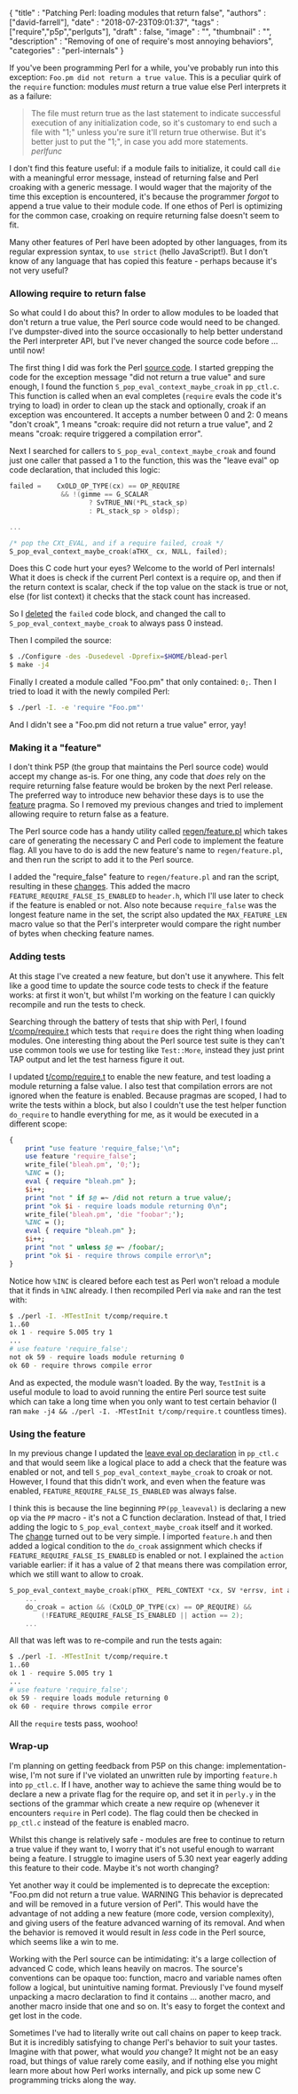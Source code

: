 
  {
    "title"       : "Patching Perl: loading modules that return false",
    "authors"     : ["david-farrell"],
    "date"        : "2018-07-23T09:01:37",
    "tags"        : ["require","p5p","perlguts"],
    "draft"       : false,
    "image"       : "",
    "thumbnail"   : "",
    "description" : "Removing of one of require's most annoying behaviors",
    "categories"  : "perl-internals"
  }

If you've been programming Perl for a while, you've probably run into this exception: `Foo.pm did not return a true value`. This is a peculiar quirk of the `require` function: modules *must* return a true value else Perl interprets it as a failure:

> The file must return true as the last statement to indicate
> successful execution of any initialization code, so it's customary
> to end such a file with "1;" unless you're sure it'll return true
> otherwise. But it's better just to put the "1;", in case you add
> more statements.
> \
> *perlfunc*

I don't find this feature useful: if a module fails to initialize, it could call `die` with a meaningful error message, instead of returning false and Perl croaking with a generic message. I would wager that the majority of the time this exception is encountered, it's because the programmer _forgot_ to append a true value to their module code. If one ethos of Perl is optimizing for the common case, croaking on require returning false doesn't seem to fit.

Many other features of Perl have been adopted by other languages, from its regular expression syntax, to `use strict` (hello JavaScript!). But I don't know of any language that has copied this feature - perhaps because it's not very useful?

### Allowing require to return false

So what could I do about this? In order to allow modules to be loaded that don't return a true value, the Perl source code would need to be changed. I've dumpster-dived into the source occasionally to help better understand the Perl interpreter API, but I've never changed the source code before ... until now!

The first thing I did was fork the Perl [source code](https://github.com/Perl/perl5). I started grepping the code for the exception message "did not return a true value" and sure enough, I found the function `S_pop_eval_context_maybe_croak` in `pp_ctl.c`. This function is called when an eval completes (`require` evals the code it's trying to load) in order to clean up the stack and optionally, croak if an exception was encountered. It accepts a number between 0 and 2: 0 means "don't croak", 1 means "croak: require did not return a true value", and 2 means "croak: require triggered a compilation error".

Next I searched for callers to `S_pop_eval_context_maybe_croak` and found just one caller that passed a 1 to the function, this was the "leave eval" op code declaration, that included this logic:

```c
failed =    CxOLD_OP_TYPE(cx) == OP_REQUIRE
             && !(gimme == G_SCALAR
                    ? SvTRUE_NN(*PL_stack_sp)
                    : PL_stack_sp > oldsp);

...

/* pop the CXt_EVAL, and if a require failed, croak */
S_pop_eval_context_maybe_croak(aTHX_ cx, NULL, failed);
```

Does this C code hurt your eyes? Welcome to the world of Perl internals! What it does is check if the current Perl context is a require op, and then if the return context is scalar, check if the top value on the stack is true or not, else (for list context) it checks that the stack count has increased.

So I [deleted](https://github.com/dnmfarrell/perl5/commit/a27d5730eca477a85b81f3226c13ba87f52b5857) the `failed` code block, and changed the call to `S_pop_eval_context_maybe_croak` to always pass 0 instead.

Then I compiled the source:

```bash
$ ./Configure -des -Dusedevel -Dprefix=$HOME/blead-perl
$ make -j4
```

Finally I created a module called "Foo.pm" that only contained: `0;`. Then I tried to load it with the newly compiled Perl:

```bash
$ ./perl -I. -e 'require "Foo.pm"'
```

And I didn't see a "Foo.pm did not return a true value" error, yay!

### Making it a "feature"

I don't think P5P (the group that maintains the Perl source code) would accept my change as-is. For one thing, any code that _does_ rely on the require returning false feature would be broken by the next Perl release. The preferred way to introduce new behavior these days is to use the [feature](https://metacpan.org/pod/feature) pragma. So I removed my previous changes and tried to implement allowing require to return false as a feature.

The Perl source code has a handy utility called [regen/feature.pl](https://github.com/dnmfarrell/perl5/blob/66f43943f438f5bc7970dab0b7940e46c84909f5/regen/feature.pl) which takes care of generating the necessary C and Perl code to implement the feature flag. All you have to do is add the new feature's name to `regen/feature.pl`, and then run the script to add it to the Perl source.

I added the "require_false" feature to `regen/feature.pl` and ran the script, resulting in these [changes](https://github.com/dnmfarrell/perl5/commit/66f43943f438f5bc7970dab0b7940e46c84909f5#diff-731afc105e527b56f99b7fa4c365e82c). This added the macro `FEATURE_REQUIRE_FALSE_IS_ENABLED` to `header.h`, which I'll use later to check if the feature is enabled or not. Also note because `require_false` was the longest feature name in the set, the script also updated the `MAX_FEATURE_LEN` macro value so that the Perl's interpreter would compare the right number of bytes when checking feature names.

### Adding tests

At this stage I've created a new feature, but don't use it anywhere. This felt like a good time to update the source code tests to check if the feature works: at first it won't, but whilst I'm working on the feature I can quickly recompile and run the tests to check.

Searching through the battery of tests that ship with Perl, I found [t/comp/require.t](https://github.com/dnmfarrell/perl5/blob/5bad2b3959332943ca48f8b4f44af83effad4314/t/comp/require.t) which tests that `require` does the right thing when loading modules. One interesting thing about the Perl source test suite is they can't use common tools we use for testing like `Test::More`, instead they just print TAP output and let the test harness figure it out.

I updated [t/comp/require.t](https://github.com/dnmfarrell/perl5/commit/66ee6057c84e8bcb50f73ed1a11c62df60277f58) to enable the new feature, and test loading a module returning a false value. I also test that compilation errors are not ignored when the feature is enabled. Because pragmas are scoped, I had to write the tests within a block, but also I couldn't use the test helper function `do_require` to handle everything for me, as it would be executed in a different scope:

```perl
{
    print "use feature 'require_false;'\n";
    use feature 'require_false';
    write_file('bleah.pm', '0;');
    %INC = ();
    eval { require "bleah.pm" };
    $i++;
    print "not " if $@ =~ /did not return a true value/;
    print "ok $i - require loads module returning 0\n";
    write_file('bleah.pm', 'die "foobar";');
    %INC = ();
    eval { require "bleah.pm" };
    $i++;
    print "not " unless $@ =~ /foobar/;
    print "ok $i - require throws compile error\n";
}
```

Notice how `%INC` is cleared before each test as Perl won't reload a module that it finds in `%INC` already. I then recompiled Perl via `make` and ran the test with:

```bash
$ ./perl -I. -MTestInit t/comp/require.t
1..60
ok 1 - require 5.005 try 1
...
# use feature 'require_false';
not ok 59 - require loads module returning 0
ok 60 - require throws compile error
```

And as expected, the module wasn't loaded. By the way, `TestInit` is a useful module to load to avoid running the entire Perl source test suite which can take a long time when you only want to test certain behavior (I ran `make -j4 && ./perl -I. -MTestInit t/comp/require.t` countless times).

### Using the feature

In my previous change I updated the [leave eval op declaration](https://github.com/dnmfarrell/perl5/blob/521634c9fb488f9e3a1310d7eec7ab9a94dc2188/pp_ctl.c#L4506) in `pp_ctl.c` and that would seem like a logical place to add a check that the feature was enabled or not, and tell `S_pop_eval_context_maybe_croak` to croak or not. However, I found that this didn't work, and even when the feature was enabled, `FEATURE_REQUIRE_FALSE_IS_ENABLED` was always false.

I think this is because the line beginning `PP(pp_leaveval)` is declaring a new op via the `PP` macro - it's not a C function declaration. Instead of that, I tried adding the logic to `S_pop_eval_context_maybe_croak` itself and it worked. The [change](https://github.com/dnmfarrell/perl5/commit/a003a3f0354ba227835a3c1e29141a354aa13e78) turned out to be very simple. I imported `feature.h` and then added a logical condition to the `do_croak` assignment which checks if `FEATURE_REQUIRE_FALSE_IS_ENABLED` is enabled or not. I explained the `action` variable earlier: if it has a value of 2 that means there was compilation error, which we still want to allow to croak.

```c
S_pop_eval_context_maybe_croak(pTHX_ PERL_CONTEXT *cx, SV *errsv, int action)
    ...
    do_croak = action && (CxOLD_OP_TYPE(cx) == OP_REQUIRE) &&
        (!FEATURE_REQUIRE_FALSE_IS_ENABLED || action == 2);
    ...
```


All that was left was to re-compile and run the tests again:

```bash
$ ./perl -I. -MTestInit t/comp/require.t
1..60
ok 1 - require 5.005 try 1
...
# use feature 'require_false';
ok 59 - require loads module returning 0
ok 60 - require throws compile error
```

All the `require` tests pass, woohoo!

### Wrap-up

I'm planning on getting feedback from P5P on this change: implementation-wise, I'm not sure if I've violated an unwritten rule by importing `feature.h` into `pp_ctl.c`. If I have, another way to achieve the same thing would be to declare a new a private flag for the require op, and set it in `perly.y` in the sections of the grammar which create a new require op (whenever it encounters `require` in Perl code). The flag could then be checked in `pp_ctl.c` instead of the feature is enabled macro.

Whilst this change is relatively safe - modules are free to continue to return a true value if they want to, I worry that it's not useful enough to warrant being a feature. I struggle to imagine users of 5.30 next year eagerly adding this feature to their code. Maybe it's not worth changing?

Yet another way it could be implemented is to deprecate the exception: "Foo.pm did not return a true value. WARNING This behavior is deprecated and will be removed in a future version of Perl". This would have the advantage of not adding a new feature (more code, version complexity), and giving users of the feature advanced warning of its removal. And when the behavior is removed it would result in *less* code in the Perl source, which seems like a win to me.

Working with the Perl source can be intimidating: it's a large collection of advanced C code, which leans heavily on macros. The source's conventions can be opaque too: function, macro and variable names often follow a logical, but unintuitive naming format. Previously I've found myself unpacking a macro declaration to find it contains ... another macro, and another macro inside that one and so on. It's easy to forget the context and get lost in the code.

Sometimes I've had to literally write out call chains on paper to keep track. But it is incredibly satisfying to change Perl's behavior to suit your tastes. Imagine with that power, what would *you* change? It might not be an easy road, but things of value rarely come easily, and if nothing else you might learn more about how Perl works internally, and pick up some new C programming tricks along the way.

